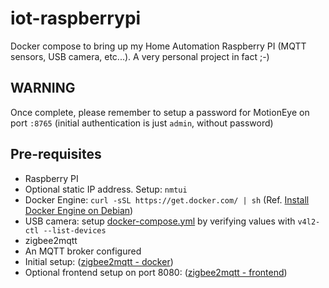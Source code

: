 # iot-raspberrypi
Docker compose to bring up my Home Automation Raspberry PI (MQTT sensors, USB camera, etc...). A very personal project in fact ;-) 

## WARNING
Once complete, please remember to setup a password for MotionEye on port `:8765` (initial authentication is just `admin`, without password)

## Pre-requisites
- Raspberry PI
- Optional static IP address. Setup: `nmtui`
- Docker Engine: `curl -sSL https://get.docker.com/ | sh` (Ref. [Install Docker Engine on Debian](https://docs.docker.com/engine/install/debian/))
- USB camera: setup [docker-compose.yml](https://github.com/mistercaste/iot-raspberrypi/blob/main/docker-compose.yml) by verifying values with `v4l2-ctl --list-devices`
- zigbee2mqtt
 - An MQTT broker configured
 - Initial setup: ([zigbee2mqtt - docker](https://www.zigbee2mqtt.io/guide/installation/02_docker.html))
 - Optional frontend setup on port 8080: ([zigbee2mqtt - frontend](https://www.zigbee2mqtt.io/guide/configuration/frontend.html))
